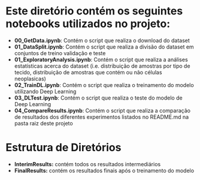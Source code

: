 # Este diretório contém os seguintes notebooks utilizados no projeto:
- **00_GetData.ipynb**: Contém o script que realiza o download do dataset
- **01_DataSplit.ipynb**: Contém o script que realiza a divisão do dataset em conjuntos de treino validação e teste
- **01_ExploratoryAnalysis.ipynb**: Contém o script que realiza a análises estatísticas acerca do dataset (i.e. distribuição de amostras por tipo de tecido, distribuição de amostras que contém ou não células neoplasicas)
- **02_TrainDL.ipynb**: Contém o script que realiza o treinamento do modelo utilizando Deep Learning
- **03_DLTest.ipynb**: Contém o script que realiza o teste do modelo de Deep Learning
- **04_CompareResults.ipynb**: Contém o script que realiza a comparação de resultados dos diferentes experimentos listados no README.md na pasta raiz deste projeto


# Estrutura de Diretórios
- **InterimResults:** contém todos os resultados intermediários 
- **FinalResults:** contém os resultados finais após o treinamento do modelo
